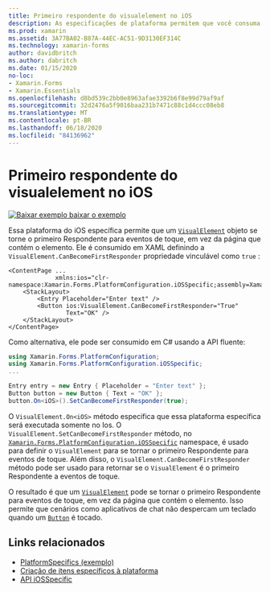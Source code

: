 ```yaml
---
title: Primeiro respondente do visualelement no iOS
description: As especificações de plataforma permitem que você consuma a funcionalidade que só está disponível em uma plataforma específica, sem implementar renderizadores ou efeitos personalizados. Este artigo explica como consumir a plataforma do iOS específica que permite que um objeto do Visualelement se torne o primeiro Respondente para eventos de toque.
ms.prod: xamarin
ms.assetid: 3A77BA02-B87A-44EC-AC51-9D3130EF314C
ms.technology: xamarin-forms
author: davidbritch
ms.author: dabritch
ms.date: 01/15/2020
no-loc:
- Xamarin.Forms
- Xamarin.Essentials
ms.openlocfilehash: d8bd539c2bb0e8963afae3392b6f8e99d79af9af
ms.sourcegitcommit: 32d2476a5f9016baa231b7471c88c1d4ccc08eb8
ms.translationtype: MT
ms.contentlocale: pt-BR
ms.lasthandoff: 06/18/2020
ms.locfileid: "84136962"
---
```

# <a name="visualelement-first-responder-on-ios"></a>Primeiro respondente do visualelement no iOS

[![Baixar exemplo ](~/media/shared/download.png) baixar o exemplo](https://docs.microsoft.com/samples/xamarin/xamarin-forms-samples/userinterface-platformspecifics)

Essa plataforma do iOS específica permite que um [`VisualElement`](xref:Xamarin.Forms.VisualElement) objeto se torne o primeiro Respondente para eventos de toque, em vez da página que contém o elemento. Ele é consumido em XAML definindo a `VisualElement.CanBecomeFirstResponder` propriedade vinculável como `true` :

```xaml
<ContentPage ...
             xmlns:ios="clr-namespace:Xamarin.Forms.PlatformConfiguration.iOSSpecific;assembly=Xamarin.Forms.Core">
    <StackLayout>
        <Entry Placeholder="Enter text" />
        <Button ios:VisualElement.CanBecomeFirstResponder="True"
                Text="OK" />
    </StackLayout>
</ContentPage>
```

Como alternativa, ele pode ser consumido em C# usando a API fluente:

```csharp
using Xamarin.Forms.PlatformConfiguration;
using Xamarin.Forms.PlatformConfiguration.iOSSpecific;
...

Entry entry = new Entry { Placeholder = "Enter text" };
Button button = new Button { Text = "OK" };
button.On<iOS>().SetCanBecomeFirstResponder(true);
```

O `VisualElement.On<iOS>` método especifica que essa plataforma específica será executada somente no Ios. O `VisualElement.SetCanBecomeFirstResponder` método, no [`Xamarin.Forms.PlatformConfiguration.iOSSpecific`](xref:Xamarin.Forms.PlatformConfiguration.iOSSpecific) namespace, é usado para definir o `VisualElement` para se tornar o primeiro Respondente para eventos de toque. Além disso, o `VisualElement.CanBecomeFirstResponder` método pode ser usado para retornar se o `VisualElement` é o primeiro Respondente a eventos de toque.

O resultado é que um [`VisualElement`](xref:Xamarin.Forms.VisualElement) pode se tornar o primeiro Respondente para eventos de toque, em vez da página que contém o elemento. Isso permite que cenários como aplicativos de chat não despercam um teclado quando um [`Button`](xref:Xamarin.Forms.Button) é tocado.

## <a name="related-links"></a>Links relacionados

- [PlatformSpecifics (exemplo)](https://docs.microsoft.com/samples/xamarin/xamarin-forms-samples/userinterface-platformspecifics)
- [Criação de itens específicos à plataforma](~/xamarin-forms/platform/platform-specifics/index.md#creating-platform-specifics)
- [API iOSSpecific](xref:Xamarin.Forms.PlatformConfiguration.iOSSpecific)
